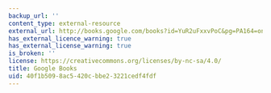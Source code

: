 ```yaml
---
backup_url: ''
content_type: external-resource
external_url: http://books.google.com/books?id=YuR2uFxxvPoC&pg=PA164=onepage
has_external_licence_warning: true
has_external_license_warning: true
is_broken: ''
license: https://creativecommons.org/licenses/by-nc-sa/4.0/
title: Google Books
uid: 40f1b509-8ac5-420c-bbe2-3221cedf4fdf
---
```

